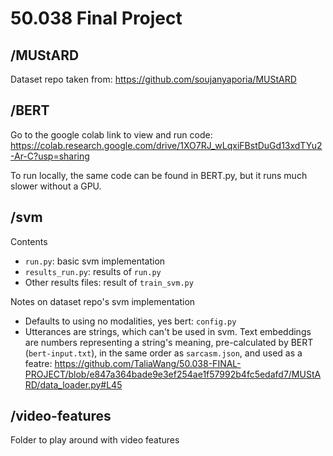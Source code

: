 # 50.038 Final Project

## /MUStARD
Dataset repo taken from: https://github.com/soujanyaporia/MUStARD

## /BERT
Go to the google colab link to view and run code: https://colab.research.google.com/drive/1XO7RJ_wLqxiFBstDuGd13xdTYu2-Ar-C?usp=sharing

To run locally, the same code can be found in BERT.py, but it runs much slower without a GPU.

## /svm
Contents
- `run.py`: basic svm implementation
- `results_run.py`: results of `run.py`
- Other results files: result of `train_svm.py`

Notes on dataset repo's svm implementation
- Defaults to using no modalities, yes bert: `config.py`
- Utterances are strings, which can't be used in svm. Text embeddings are numbers representing a string's meaning, pre-calculated by BERT (`bert-input.txt`), in the same order as `sarcasm.json`, and used as a featre: https://github.com/TaliaWang/50.038-FINAL-PROJECT/blob/e847a364bade9e3ef254ae1f57992b4fc5edafd7/MUStARD/data_loader.py#L45

## /video-features
Folder to play around with video features